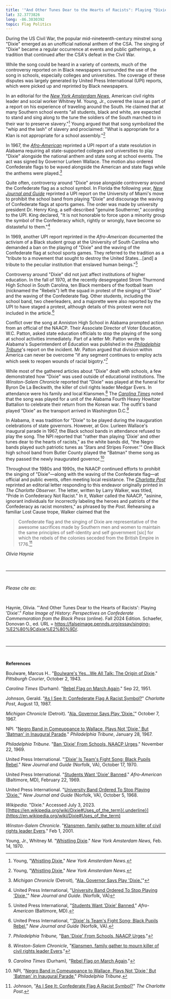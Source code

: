 ```yaml
---
title: '"And Other Tunes Dear to the Hearts of Racists": Playing "Dixie"'
lat: 32.3773826
long: -86.3030392
topic: Flag Politics
---
```

During the US Civil War, the popular mid-nineteenth-century minstrel song "Dixie" emerged as an unofficial national anthem of the CSA. The singing of "Dixie" became a regular occurrence at events and public gatherings, a tradition that continued after the CSA's defeat in the Civil War.

While the song could be heard in a variety of contexts, much of the controversy reported on in Black newspapers surrounded the use of the song in schools, especially colleges and universities. The coverage of these disputes was largely generated by United Press International (UPI) reports, which were picked up and reprinted by Black newspapers.

In an editorial for the *[New York Amsterdam News](https://proxy.library.upenn.edu/login?url=https://www.proquest.com/publication/40377?accountid=14707&decadeSelected=1930+-+1939&yearSelected=1938&monthSelected=08&issueNameSelected=01938Y08Y27$23Aug+27,+1938)*, American civil rights leader and social worker Whitney M. Young, Jr., covered the issue as part of a report on his experience of traveling around the South. He claimed that at many Southern school events "all students, black and white, are expected to stand and sing along to the tune the soldiers of the South marched to in their war to preserve slavery."[^1] Young argued that that song symbolized the "whip and the lash" of slavery and proclaimed: "What is appropriate for a Klan is not appropriate for a school assembly."[^2]

In 1967, the *[Afro-American](https://proxy.library.upenn.edu/login?url=https://www.proquest.com/publication/45589?accountid=14707&decadeSelected=2010+-+2019&yearSelected=2010&monthSelected=12&issueNameSelected=02010Y12Y25$23Dec+25,+2010)* reprinted a UPI report of a state resolution in Alabama requiring all state-supported colleges and universities to play "Dixie" alongside the national anthem and state song at school events. The act was signed by Governor Lurleen Wallace. The motion also ordered Confederate flags to be waved alongside the American and state flags while the anthems were played.[^3]

Quite often, controversy around "Dixie" arose alongside controversy around the Confederate flag as a school symbol. In Florida the following year, *[New Journal and Guide](https://proxy.library.upenn.edu/login?url=https://www.proquest.com/publication/46472?accountid=14707&decadeSelected=2010+-+2019&yearSelected=2010&monthSelected=12&issueNameSelected=02010Y12Y30$23Dec+30,+2010)* reprinted a UPI report on the University of Miami's move to prohibit the school band from playing "Dixie" and discourage the waving of Confederate flags at sports games. The order was made by university president Dr. Henry King, a self-described "genuine Southerner," according to the UPI. King declared, "It is not honorable to force upon a minority group the symbol of the Confederacy which, rightly or wrongly, have become so distasteful to them."[^4]

In 1969, another UPI report reprinted in the *Afro-American* documented the activism of a Black student group at the University of South Carolina who demanded a ban on the playing of "Dixie" and the waving of the Confederate flag at school sports games. They referred to the tradition as a "tribute to a movement that sought to destroy the United States...\[and] a tribute to the peculiar institution that enslaved human beings."[^5]

Controversy around "Dixie" did not just affect institutions of higher education. In the fall of 1970, at the recently desegregated Strom Thurmond High School in South Carolina, ten Black members of the football team (nicknamed the "Rebels") left the squad in protest of the singing of "Dixie" and the waving of the Confederate flag. Other students, including the school band, two cheerleaders, and a majorette were also reported by the UPI to have staged a protest, although details of this protest were not included in the article.[^6]

Conflict over the song at Anniston High School in Alabama prompted action from an official of the NAACP. Their Associate Director of Voter Education, W.C. Patton, asked state education officials to stop the playing of the song at school activities immediately. Part of a letter Mr. Patton wrote to Alabama's Superintendent of Education was published in the *[Philadelphia Tribune](https://proxy.library.upenn.edu/login?url=https://www.proquest.com/publication/4525257?accountid=14707&decadeSelected=2010+-+2019&yearSelected=2010&monthSelected=12&issueNameSelected=02010Y12Y29$23Dec+29,+2010)*'s report on the incident. Mr. Patton argued that division within America can never be overcome "if any segment continues to employ acts which seek to reopen wounds of racial bigotry."[^7]

While most of the gathered articles about "Dixie" dealt with schools, a few demonstrated how "Dixie" was used outside of educational institutions. The *Winston-Salem Chronicle* reported that "Dixie" was played at the funeral for Byron De La Beckwith, the killer of civil rights leader Medgar Evers. In attendance were his family and local Klansmen.[^8] The *[Carolina Times](https://www.digitalnc.org/newspapers/carolina-times-durham-nc/)* noted that the song was played for a unit of the Alabama Fourth Heavy Howitzer Battalion to celebrate their return from the Korean war. The outfit's band played "Dixie" as the transport arrived in Washington D.C.[^9]

In Alabama, it was tradition for "Dixie" to be played during the inauguration celebrations of state governors. However, at Gov. Lurleen Wallace's inaugural parade in 1967, the Black school bands in attendance refused to play the song. The NPI reported that "rather than playing 'Dixie' and other tunes dear to the hearts of racists," as the white bands did, "the Negro bands played such patriotic tunes as 'Stars and Stripes Forever.'" One Black high school band from Butler County played the "Batman" theme song as they passed the newly inaugurated governor.[^10]

Throughout the 1980s and 1990s, the NAACP continued efforts to prohibit the singing of "Dixie"—along with the waving of the Confederate flag—at official and public events, often meeting local resistance. The *[Charlotte Post](https://www.digitalnc.org/newspapers/the-charlotte-post-charlotte-n-c/)* reprinted an editorial letter responding to this endeavor originally printed in *The Charlotte Observer*. The letter, written by Larry Walker, was titled, "Pride in Confederacy Not Racist." In it, Walker called the NAACP, "asinine, ignorant individuals for incorrectly labeling the heroes and patriots of the Confederacy as racist monsters," as phrased by the *Post*. Rehearsing a familiar Lost Cause trope, Walker claimed that the

> Confederate flag and the singing of Dixie are representative of the awesome sacrifices made by Southern men and women to maintain the same principles of self-identity and self government \[sic] for which the rebels of the colonies seceded from the British Empire in 1776.[^11]

*Olivia Haynie*

<br>

<hr>

<br>

*Please cite as*: 

<br>

Haynie, Olivia. "'And Other Tunes Dear to the Hearts of Racists': Playing 'Dixie'." *False Image of History: Perspectives on Confederate Commemoration from the Black Press* (online). Fall 2024 Edition. Schaefer, Donovan O., ed. URL = https://falseimage.pennds.org/essay/singing-%E2%80%9Cdixie%E2%80%9D/.

<br>

<hr>

<br>

**References**

Boulware, Marcus H.. "[Boulware's Yes...We All Talk: The Origin of Dixie](https://proxy.library.upenn.edu/login?url=https://www.proquest.com/publication/28476?accountid=14707&decadeSelected=1950+-+1959&yearSelected=1950&monthSelected=08&issueNameSelected=01950Y08Y12$23Aug+12,+1950)." *Pittsburgh Courier*, October 2, 1943.

*Carolina Times* (Durham)*.* "[Rebel Flag on March Again](https://www.digitalnc.org/newspapers/carolina-times-durham-nc/)." Sep 22, 1951.

Johnson, Gerald. "[As I See It: Confederate Flag A Racist Symbol?](https://www.digitalnc.org/newspapers/the-charlotte-post-charlotte-n-c/)" *Charlotte Post*, August 13, 1987.

*Michigan Chronicle* (Detroit)*.* "[Ala. Governor Says Play 'Dixie.'](https://proxy.library.upenn.edu/login?url=https://www.proquest.com/publication/4525257?accountid=14707&decadeSelected=2010+-+2019&yearSelected=2010&monthSelected=12&issueNameSelected=02010Y12Y29$23Dec+29,+2010)" October 7, 1967.

NPI. "[Negro Band in Comeuppance to Wallace, Plays Not 'Dixie,' But 'Batman' in Inaugural Parade](https://proxy.library.upenn.edu/login?url=https://www.proquest.com/publication/46478?accountid=14707&decadeSelected=2010+-+2019&yearSelected=2010&monthSelected=12&issueNameSelected=02010Y12Y31$23Dec+31,+2010)." *Philadelphia Tribune*, January 28, 1967.

*Philadelphia Tribune.* "[Ban 'Dixie' From Schools, NAACP Urges](https://proxy.library.upenn.edu/login?url=https://www.proquest.com/publication/46478?accountid=14707&decadeSelected=2010+-+2019&yearSelected=2010&monthSelected=12&issueNameSelected=02010Y12Y31$23Dec+31,+2010)." November 22, 1969.

United Press International. "['Dixie' Is Team's Fight Song; Black Pupils Rebel](https://proxy.library.upenn.edu/login?url=https://www.proquest.com/publication/46472?accountid=14707&decadeSelected=2010+-+2019&yearSelected=2010&monthSelected=12&issueNameSelected=02010Y12Y30$23Dec+30,+2010)." *New Journal and Guide* (Norfolk, VA), October 17, 1970.

United Press International. "[Students Want 'Dixie' Banned](https://proxy.library.upenn.edu/login?url=https://www.proquest.com/publication/45589?accountid=14707&decadeSelected=2010+-+2019&yearSelected=2010&monthSelected=12&issueNameSelected=02010Y12Y25$23Dec+25,+2010)." *Afro-American* (Baltimore, MD)*,* February 22, 1969.

United Press International. "[University Band Ordered To Stop Playing 'Dixie.'](https://proxy.library.upenn.edu/login?url=https://www.proquest.com/publication/46472?accountid=14707&decadeSelected=2010+-+2019&yearSelected=2010&monthSelected=12&issueNameSelected=02010Y12Y30$23Dec+30,+2010)" *New Journal and Guide* (Norfolk, VA), October 5, 1968.

*Wikipedia.* "Dixie." Accessed July 3, 2023. \[[https://en.wikipedia.org/wiki/Dixie#Uses_of_the_term]{.underline}](https://en.wikipedia.org/wiki/Dixie#Uses_of_the_term)

*Winston-Salem Chronicle*. "[Klansmen, family gather to mourn killer of civil rights leader Evers](https://www.digitalnc.org/newspapers/winston-salem-chronicle-winston-salem-n-c/)." Feb 1, 2001.

Young, Jr., Whitney M. "[Whistling Dixie](https://proxy.library.upenn.edu/login?url=https://www.proquest.com/publication/40377?accountid=14707&decadeSelected=1930+-+1939&yearSelected=1938&monthSelected=08&issueNameSelected=01938Y08Y27$23Aug+27,+1938)." *New York Amsterdam News,* Feb. 14, 1970.

[^1]: Young, "[Whistling Dixie](https://proxy.library.upenn.edu/login?url=https://www.proquest.com/publication/40377?accountid=14707&decadeSelected=1930+-+1939&yearSelected=1938&monthSelected=08&issueNameSelected=01938Y08Y27$23Aug+27,+1938)," *New York Amsterdam News.*

[^2]: Young, "[Whistling Dixie](https://proxy.library.upenn.edu/login?url=https://www.proquest.com/publication/40377?accountid=14707&decadeSelected=1930+-+1939&yearSelected=1938&monthSelected=08&issueNameSelected=01938Y08Y27$23Aug+27,+1938)," *New York Amsterdam News.*

[^3]: *Michigan Chronicle* (Detroit)*,* "[Ala. Governor Says Play 'Dixie.'](https://proxy.library.upenn.edu/login?url=https://www.proquest.com/publication/4525257?accountid=14707&decadeSelected=2010+-+2019&yearSelected=2010&monthSelected=12&issueNameSelected=02010Y12Y29$23Dec+29,+2010)"

[^4]: United Press International, "[University Band Ordered To Stop Playing 'Dixie,'](https://proxy.library.upenn.edu/login?url=https://www.proquest.com/publication/46472?accountid=14707&decadeSelected=2010+-+2019&yearSelected=2010&monthSelected=12&issueNameSelected=02010Y12Y30$23Dec+30,+2010)" *New Journal and Guide*. (Norfolk, VA)

[^5]: United Press International, "[Students Want 'Dixie' Banned](https://proxy.library.upenn.edu/login?url=https://www.proquest.com/publication/45589?accountid=14707&decadeSelected=2010+-+2019&yearSelected=2010&monthSelected=12&issueNameSelected=02010Y12Y25$23Dec+25,+2010)," *Afro-American* (Baltimore, MD).

[^6]: United Press International, "['Dixie' Is Team's Fight Song; Black Pupils Rebel](https://proxy.library.upenn.edu/login?url=https://www.proquest.com/publication/46472?accountid=14707&decadeSelected=2010+-+2019&yearSelected=2010&monthSelected=12&issueNameSelected=02010Y12Y30$23Dec+30,+2010)," *New Journal and Guide* (Norfolk, VA).

[^7]: *Philadelphia Tribune,* "[Ban 'Dixie' From Schools, NAACP Urges](https://proxy.library.upenn.edu/login?url=https://www.proquest.com/publication/46478?accountid=14707&decadeSelected=2010+-+2019&yearSelected=2010&monthSelected=12&issueNameSelected=02010Y12Y31$23Dec+31,+2010)."

[^8]: *Winston-Salem Chronicle*, "[Klansmen, family gather to mourn killer of civil rights leader Evers](https://www.digitalnc.org/newspapers/winston-salem-chronicle-winston-salem-n-c/)."

[^9]: *Carolina Times* (Durham)*,* "[Rebel Flag on March Again](https://www.digitalnc.org/newspapers/carolina-times-durham-nc/)."

[^10]: NPI, "[Negro Band in Comeuppance to Wallace, Plays Not 'Dixie,' But 'Batman' in Inaugural Parade](https://proxy.library.upenn.edu/login?url=https://www.proquest.com/publication/46478?accountid=14707&decadeSelected=2010+-+2019&yearSelected=2010&monthSelected=12&issueNameSelected=02010Y12Y31$23Dec+31,+2010)," *Philadelphia Tribune*.

[^11]: Johnson, "[As I See It: Confederate Flag A Racist Symbol?](https://www.digitalnc.org/newspapers/the-charlotte-post-charlotte-n-c/)" *The Charlotte Post*.
